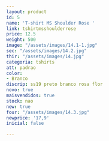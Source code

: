 ```yaml
---
layout: product
id: 5
name: 'T-shirt MS Shoulder Rose '
link: tshirtmsshoulderrose
price: 12.5
weight: 500
image: "/assets/images/14.1-1.jpg"
sec: "/assets/images/14.2.jpg"
thir: "/assets/images/14.jpg"
categoria: tshirts
att: padrao
color:
- Branco
discrip: ss19 preto branco rosa flor
novo: true
maisvendidos: true
stock: nao
new: true
four: "/assets/images/14.3.jpg"
newprice: '17,9'
inicial: false

---
```

